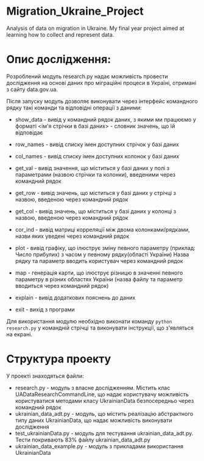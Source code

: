 # Migration_Ukraine_Project
Analysis of data on migration in Ukraine. My final year project aimed at learning how to collect and represent data.

Опис дослідження:
================

Розроблений модуль research.py надає можливість провести дослідження на основі даних про міграційні процеси в Україні, отримані з сайту data.gov.ua.

Після запуску модуль дозволяє виконувати через інтерфейс командного рядку такі команди та відповідні операції з даними:

* show_data - вивід у командний рядок даних, з якими ми працюємо у форматі <ім'я стрічки в базі даних> - словник значень, що їй відповідає

* row_names - вивід списку імен доступних стрічок у базі даних

* col_names - вивід списку імен доступних колонок у базі даних

* get_val - вивід значення, що міститься у базі даних у полі з параметрами (назвою стрічки та колонки), введеними через командний рядок

* get_row - вивід значень, що міститься у базі даних у стрічці з назвою, введеною через командний рядок

* get_col - вивід значень, що міститься у базі даних у колонці з назвою, введеною через командний рядок

* cor_ind - вивід матриці корреляції між двома колонками/рядками, назви яких уведені через командний рядок

* plot - вивід графіку, що ілюструє зміну певного параметру (приклад: Число прибулих) з часом у певному рядку(області України)
       Назва рядку та параметр вводить користувач через командний рядок
       
* map - генерація карти, що ілюструє різницю в значенні певного параметру в різних областях України (назва файлу та параметр вводиться через       командний рядок)

* explain - вивід додаткових пояснень до даних

* exit - вихід з програми

Для використання модулю необхідно виконати команду <code>python research.py</code> у командній стрічці та виконувати інструкції, що з'являться на екрані.

Структура проекту
=================

У проекті знаходяться файли:
* research.py - модуль з власне дослідженням. Містить клас UADataResearchCommandLine, що надає користувачу можливість користуватися методами класу UkrainianData безпосередньо через командний рядок
* ukrainian_data_adt.py - модуль, що містить реалізацію абстрактного типу даних UkrainianData, що надає можливість виконувати дослідження
* test_ukrainianData.py - модуль для тестування ukrainian_data_adt.py. Тести покривають 83% файлу ukrainian_data_adt.py
* ukrainian_data_example.py - модуль з прикладами використання UkrainianData
